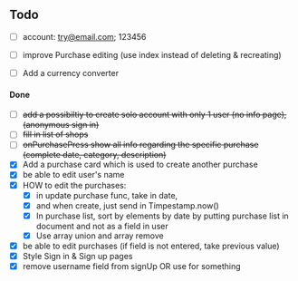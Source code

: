 ## Todo

- [ ] account: try@email.com; 123456

- [ ] improve Purchase editing (use index instead of deleting & recreating)

- [ ] Add a currency converter

#### Done

- [ ] ~~add a possibiltiy to create solo account with only 1 user (no info page), (anonymous sign in)~~
- [ ] ~~fill in list of shops~~
- [ ] ~~onPurchasePress show all info regarding the specific purchase (complete date, category, description)~~
- [x] Add a purchase card which is used to create another purchase
- [x] be able to edit user's name
- [x] HOW to edit the purchases:
    - [x] in update purchase func, take in date, 
    - [x] and when create, just send in Timpestamp.now()
    - [x] In purchase list, sort by elements by date by putting purchase list in document and not as a field in user
    - [x] Use array union and array remove 
- [x] be able to edit purchases (if field is not entered, take previous value)
- [x] Style Sign in & Sign up pages
- [x] remove username field from signUp OR use for something